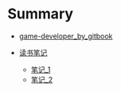 # Summary

* [game-developer_by_gitbook](README.md)

* [读书笔记](reading_notes/README.md)
    * [笔记_1](reading_notes/notes1.md)
    * [笔记_2](reading_notes/notes2.md)
